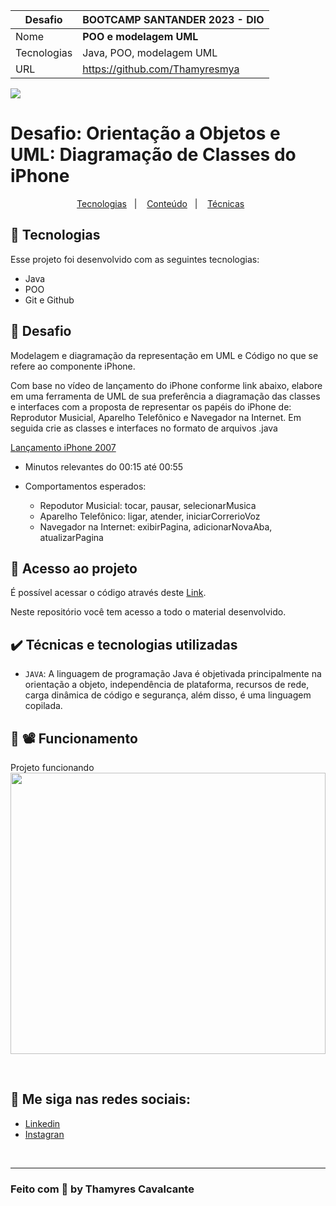 
| Desafio | BOOTCAMP SANTANDER 2023 - DIO  |
| -------------  |--------------------------------|
| Nome        | **POO e modelagem UML**  
| Tecnologias | Java, POO, modelagem UML                
| URL         | https://github.com/Thamyresmya


![](geral/Capa.png)


# Desafio: Orientação a Objetos e UML: Diagramação de Classes do iPhone


<p align="center">
  <a href="#-tecnologias">Tecnologias</a>&nbsp;&nbsp;&nbsp;|&nbsp;&nbsp;&nbsp;  
  <a href="#-conteudo">Conteúdo</a>&nbsp;&nbsp;&nbsp;|&nbsp;&nbsp;&nbsp;  
  <a href="#-tecnica">Técnicas</a>&nbsp;&nbsp;&nbsp;&nbsp;&nbsp;&nbsp;
</p>

## 🚀 Tecnologias

Esse projeto foi desenvolvido com as seguintes tecnologias:

- Java
- POO
- Git e Github


## 🎯 Desafio

Modelagem e diagramação da representação em UML e Código no que se refere ao componente iPhone.

Com base no vídeo de lançamento do iPhone conforme link abaixo, elabore em uma ferramenta de UML de sua preferência a diagramação das classes e interfaces com a proposta de representar os papéis do iPhone de: Reprodutor Musicial, Aparelho Telefônico e Navegador na Internet. Em seguida crie as classes e interfaces no formato de arquivos .java

[Lançamento iPhone 2007](https://www.youtube.com/watch?v=9ou608QQRq8)

* Minutos relevantes do 00:15 até 00:55
  
* Comportamentos esperados:
  - Repodutor Musicial: tocar, pausar, selecionarMusica
  - Aparelho Telefônico: ligar, atender, iniciarCorrerioVoz
  - Navegador na Internet: exibirPagina, adicionarNovaAba, atualizarPagina


## 📁 Acesso ao projeto
É possível acessar o código através deste [Link](https://github.com/Thamyresmya).

Neste repositório você tem acesso a todo o material desenvolvido.


## ✔️ Técnicas e tecnologias utilizadas

* `JAVA`: A linguagem de programação Java é objetivada principalmente na orientação a objeto, independência de plataforma, recursos de rede, carga dinâmica de código e segurança, além disso, é uma linguagem copilada.

## 📸 📽️ Funcionamento

Projeto funcionando<br>
<img width="100%" height="450" src="./geral/Controle-de-fluxo.gif"></img>

<br>





## 🔗 Me siga nas redes sociais:
- [Linkedin](https://www.linkedin.com/in/thamyrescavalcante/)
- [Instagran](https://www.instagram.com/thamyres__cavalcante/)

<br>

---

### Feito com 💜 by Thamyres Cavalcante